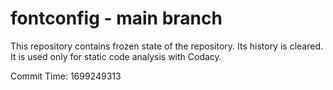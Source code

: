 # fontconfig - main branch

This repository contains frozen state of the repository.
Its history is cleared. It is used only for static code
analysis with Codacy.

Commit Time: 1699249313